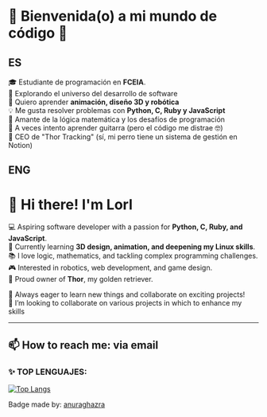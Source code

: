 # 👾 Bienvenida(o) a mi mundo de código 🌌  

## ES

🎓 Estudiante de programación en **FCEIA**.  
🚀 Explorando el universo del desarrollo de software  
🎨 Quiero aprender **animación, diseño 3D y robótica**  
💡 Me gusta resolver problemas con **Python, C, Ruby y JavaScript**  
📖 Amante de la lógica matemática y los desafíos de programación  
🎸 A veces intento aprender guitarra (pero el código me distrae 🤓)  
🐶 CEO de "Thor Tracking" (sí, mi perro tiene un sistema de gestión en Notion)  


## ENG

# 👋 Hi there! I'm Lorl

💻 Aspiring software developer with a passion for **Python, C, Ruby, and JavaScript**.  
🌱 Currently learning **3D design, animation, and deepening my Linux skills**.  
📚 I love logic, mathematics, and tackling complex programming challenges.  
🎮 Interested in robotics, web development, and game design.  
🐶 Proud owner of **Thor**, my golden retriever.

🚀 Always eager to learn new things and collaborate on exciting projects!  
💞️ I’m looking to collaborate on various projects in which to enhance my skills

---
📫 How to reach me: via email 
---
### ✨ TOP LENGUAJES:

[![Top Langs](https://github-readme-stats.vercel.app/api/top-langs/?username=Lorl27&langs_count=20&layout=compact)](https://github.com/Lorl27/github-readme-stats)

Badge made by: [anuraghazra](https://github.com/anuraghazra/github-readme-stats?tab=readme-ov-file)


